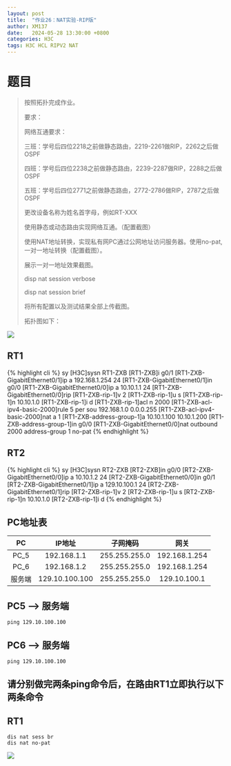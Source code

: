 ```yaml
---
layout: post
title:  "作业26：NAT实验-RIP版"
author: XM137
date:   2024-05-28 13:30:00 +0800
categories: H3C
tags: H3C HCL RIPV2 NAT
---
```


# 题目 

>按照拓扑完成作业。
> 
> 要求：
> 
> 网络互通要求：
> 
> 三班：学号后四位2218之前做静态路由，2219-2261做RIP，2262之后做OSPF
> 
> 四班：学号后四位2238之前做静态路由，2239-2287做RIP，2288之后做OSPF
> 
> 五班：学号后四位2771之前做静态路由，2772-2786做RIP，2787之后做OSPF
> 
> 更改设备名称为姓名首字母，例如RT-XXX
> 
> 使用静态或动态路由实现网络互通。（配置截图）
> 
> 使用NAT地址转换，实现私有网PC通过公网地址访问服务器。使用no-pat,一对一地址转换（配置截图）。
> 
> 展示一对一地址效果截图。
> 
> disp nat session verbose
> 
> disp nat session brief
> 
> 将所有配置以及测试结果全部上传截图。
> 
> 拓扑图如下：

![](https://p.ananas.chaoxing.com/star3/origin/4098edf0694f3d8e08866f24297cef02.png)


## RT1
{% highlight cli %}
<H3C>sy
[H3C]sysn RT1-ZXB
[RT1-ZXB]i g0/1
[RT1-ZXB-GigabitEthernet0/1]ip a 192.168.1.254 24
[RT1-ZXB-GigabitEthernet0/1]in g0/0
[RT1-ZXB-GigabitEthernet0/0]ip a 10.10.1.1 24
[RT1-ZXB-GigabitEthernet0/0]rip
[RT1-ZXB-rip-1]v 2
[RT1-ZXB-rip-1]u s
[RT1-ZXB-rip-1]n 10.10.1.0
[RT1-ZXB-rip-1]i d
[RT1-ZXB-rip-1]acl n 2000
[RT1-ZXB-acl-ipv4-basic-2000]rule 5 per sou 192.168.1.0 0.0.0.255
[RT1-ZXB-acl-ipv4-basic-2000]nat a 1
[RT1-ZXB-address-group-1]a 10.10.1.100 10.10.1.200
[RT1-ZXB-address-group-1]in g0/0
[RT1-ZXB-GigabitEthernet0/0]nat outbound 2000 address-group 1 no-pat 
{% endhighlight %}


## RT2
{% highlight cli %}
<H3C>sy
[H3C]sysn RT2-ZXB
[RT2-ZXB]in g0/0
[RT2-ZXB-GigabitEthernet0/0]ip a 10.10.1.2 24
[RT2-ZXB-GigabitEthernet0/0]in g0/1
[RT2-ZXB-GigabitEthernet0/1]ip a 129.10.100.1 24
[RT2-ZXB-GigabitEthernet0/1]rip 
[RT2-ZXB-rip-1]v 2
[RT2-ZXB-rip-1]u s
[RT2-ZXB-rip-1]n 10.10.1.0
[RT2-ZXB-rip-1]i d
{% endhighlight %}

## PC地址表

|     PC      |     IP地址       |      子网掩码      |        网关         |     
|   :----:    |     :----:       |       :----:      |       :----:        |
|    PC_5     |   192.168.1.1    |   255.255.255.0   |    192.168.1.254    |
|    PC_6     |   192.168.1.2    |   255.255.255.0   |    192.168.1.254    |
|   服务端     |  129.10.100.100  |   255.255.255.0   |    129.10.100.1    |   


## PC5 --> 服务端
```CLI
ping 129.10.100.100
```

## PC6 --> 服务端
```CLI
ping 129.10.100.100
```

## 请分别做完两条ping命令后，在路由RT1立即执行以下两条命令
## RT1
```CLI
dis nat sess br
dis nat no-pat
```

![](https://p.ananas.chaoxing.com/star3/origin/4147ba8ea2b7c36743eb47af63de8d11.png)